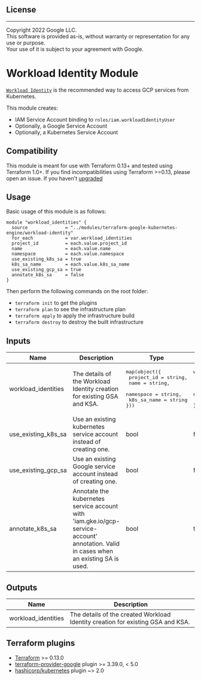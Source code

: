 ## License
---
Copyright 2022 Google LLC.  
This software is provided as-is, without warranty or representation for any use or purpose.  
Your use of it is subject to your agreement with Google.  

# Workload Identity Module

[`Workload Identity`](https://cloud.google.com/kubernetes-engine/docs/how-to/workload-identity) is the recommended way to access GCP services from Kubernetes.

This module creates:

* IAM Service Account binding to `roles/iam.workloadIdentityUser`
* Optionally, a Google Service Account
* Optionally, a Kubernetes Service Account

## Compatibility

This module is meant for use with Terraform 0.13+ and tested using Terraform 1.0+. If you find incompatibilities using Terraform >=0.13, please open an issue.
 If you haven't
[upgraded](https://www.terraform.io/upgrade-guides/0-13.html)

## Usage

Basic usage of this module is as follows:

```
module "workload_identities" {
  source              = "../modules/terraform-google-kubernetes-engine/workload-identity"
  for_each            = var.workload_identities
  project_id          = each.value.project_id
  name                = each.value.name
  namespace           = each.value.namespace
  use_existing_k8s_sa = true
  k8s_sa_name         = each.value.k8s_sa_name
  use_existing_gcp_sa = true
  annotate_k8s_sa     = false
}
```

Then perform the following commands on the root folder:

- `terraform init` to get the plugins
- `terraform plan` to see the infrastructure plan
- `terraform apply` to apply the infrastructure build
- `terraform destroy` to destroy the built infrastructure

## Inputs

| Name | Description | Type | Default | Required |
|------|-------------|------|---------|:--------:|
| workload\_identities | The details of the Workload Identity creation for existing GSA and KSA. | <pre>map(object({<br>    project_id  = string,<br>    name        = string,<br>    namespace   = string,<br>    k8s_sa_name = string<br>}))</pre> | <pre>workload_identity = {<br>    project_id  = ""<br>    name        = ""<br>    namespace   = ""<br>    k8s_sa_name = ""<br>}</pre> | yes |
| use\_existing\_k8s\_sa | Use an existing kubernetes service account instead of creating one. | bool | false | yes |
| use\_existing\_gcp\_sa | Use an existing Google service account instead of creating one. | bool | false | yes |
| annotate\_k8s\_sa | Annotate the kubernetes service account with 'iam.gke.io/gcp-service-account' annotation. Valid in cases when an existing SA is used. | bool | true | yes |

## Outputs

| Name | Description |
|------|-------------|
| workload\_identities | The details of the created Workload Identity creation for existing GSA and KSA. | 

## Terraform plugins

- [Terraform](https://www.terraform.io/downloads.html) >= 0.13.0
- [terraform-provider-google](https://github.com/terraform-providers/terraform-provider-google) plugin >= 3.39.0, < 5.0
- [hashicorp/kubernetes](https://github.com/hashicorp/terraform-provider-kubernetes) plugin ~> 2.0